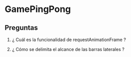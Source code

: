 # GamePingPong
## Preguntas

1. ¿ Cuál es la funcionalidad de requestAnimationFrame ? 

2. ¿ Cómo se delimita el alcance de las barras laterales ? 

